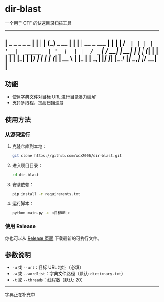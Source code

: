 # dir-blast 

一个用于 CTF 的快速目录扫描工具

--------------------------------------------------------------
|      _   _                  _       _                 _    |
|   __| | (_)  _ __          | |__   | |   __ _   ___  | |   |
|  / _` | | | | '__|  _____  | '_ \  | |  / _` | / __| | __| |
| | (_| | | | | |    |_____| | |_) | | | | (_| | \__ \ | |_  |
|  \__,_| |_| |_|            |_.__/  |_|  \__,_| |___/  \__| |
--------------------------------------------------------------
## 功能

- 使用字典文件对目标 URL 进行目录暴力破解
- 支持多线程，提高扫描速度

## 使用方法

### 从源码运行

1. 克隆仓库到本地：
    ```sh
    git clone https://github.com/xcx2006/dir-blast.git
    ```
2. 进入项目目录：
    ```sh
    cd dir-blast
    ```
3. 安装依赖：
    ```sh
    pip install -r requirements.txt
    ```
4. 运行脚本：
    ```sh
    python main.py -u <目标URL>
    ```

### 使用 Release

你也可以从 [Release 页面](https://github.com/Shindou-Ayane/dir-blast/releases) 下载最新的可执行文件。

## 参数说明

- `-u` 或 `--url`：目标 URL 地址（必填）
- `-w` 或 `--wordlist`：字典文件路径（默认: `dictionary.txt`）
- `-t` 或 `--threads`：线程数（默认: 20）

-----

字典正在补充中
